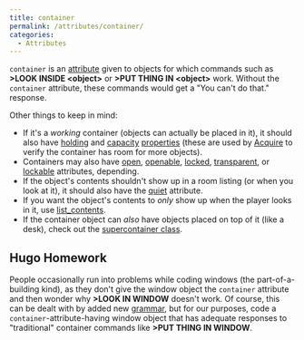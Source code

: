 ```yaml
---
title: container
permalink: /attributes/container/
categories: 
  - Attributes
---
```


`container` is an [attribute](attribute) given to objects for
which commands such as **&gt;LOOK INSIDE &lt;object&gt;** or 
**&gt;PUT THING IN &lt;object&gt;** work. Without the `container` attribute,
these commands would get a "You can't do that." response.

Other things to keep in mind:

-   If it's a *working* container (objects can actually be placed in
    it), it should also have [holding](holding) and
    [capacity](capacity) [properties](properties)
    (these are used by [Acquire](Acquire) to verify the
    container has room for more objects).
-   Containers may also have [open](open),
    [openable](openable), [locked](locked),
    [transparent](transparent), or
    [lockable](lockable) attributes, depending.
-   If the object's contents shouldn't show up in a room listing (or
    when you look at it), it should also have the
    [quiet](quiet) attribute.
-   If you want the object's contents to *only* show up when the player
    looks in it, use [list_contents](list_contents).
-   If the container object can *also* have objects placed on top of it
    (like a desk), check out the [supercontainer
    class](supercontainer).

## Hugo Homework

People occasionally run into problems while coding windows (the
part-of-a-building kind), as they don't give the window object the
`container` attribute and then wonder why **&gt;LOOK IN WINDOW** doesn't
work. Of course, this can be dealt with by added new
[grammar](grammar), but for our purposes, code a
`container`-attribute-having window object that has adequate responses
to "traditional" container commands like **&gt;PUT THING IN WINDOW**.
